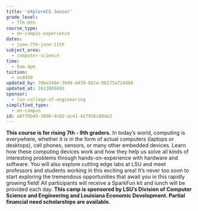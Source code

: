 ```yaml
---
title: 'eXploreCS Junior'
grade_level:
  - 7th-9th
course_type:
  - on-campus-experience
dates:
  - june-7th-june-11th
subject_area:
  - computer-science
time:
  - 9am-4pm
tuition:
  - usd450
updated_by: 70be348e-36d9-4d70-82ce-0b173a724d68
updated_at: 1613065693
sponsor:
  - lsu-college-of-engineering
simplified_type:
  - on-campus
id: a8ff6b49-1090-4c02-ac41-42f936c88de2
---
```

<b>This course is for rising 7th - 9th graders.</b> In today’s world, computing is everywhere, whether it is in the form of actual computers (laptops or desktops), cell phones, sensors, or many other embedded devices. Learn how these computing devices work and how they help us solve all kinds of interesting problems through hands-on-experience with hardware and software. You will also explore cutting edge labs at LSU and meet professors and students working in this exciting area! It’s never too soon to start exploring the tremendous opportunities that await you in this rapidly growing field! All participants will receive a SparkFun kit and lunch will be provided each day. <b>This camp is sponsored by LSU’s Division of Computer Science and Engineering and Louisiana Economic Development. Partial financial need scholarships are available.</b>